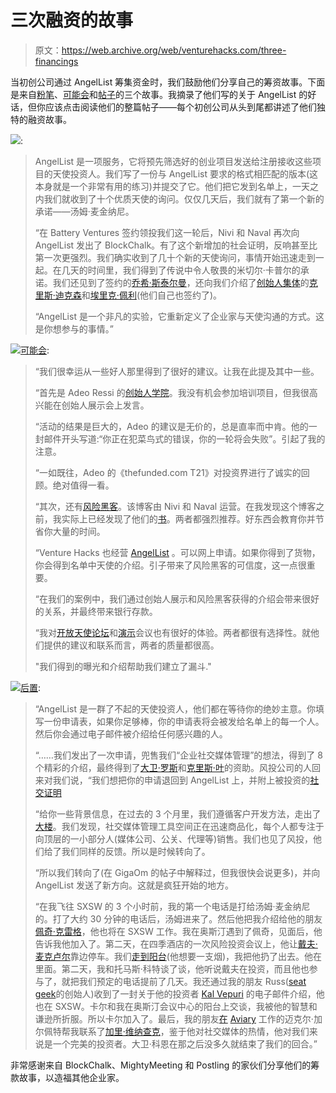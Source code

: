 # 三次融资的故事

> 原文：<https://web.archive.org/web/venturehacks.com/three-financings>

当初创公司通过 AngelList 筹集资金时，我们鼓励他们分享自己的筹资故事。下面是来自[粉笔](https://web.archive.org/web/20221006052718/http://blockchalk.com/)、[可能会](https://web.archive.org/web/20221006052718/http://www.mightymeeting.com/)和[帖子](https://web.archive.org/web/20221006052718/http://www.postling.com/)的三个故事。我摘录了他们写的关于 AngelList 的好话，但你应该点击阅读他们的整篇帖子——每个初创公司从头到尾都讲述了他们独特的融资故事。

[![](img/3b59f8447b787dec8df9f63d8d9c2b24.png)](https://web.archive.org/web/20221006052718/http://blockchalk.com/):

> AngelList 是一项服务，它将预先筛选好的创业项目发送给注册接收这些项目的天使投资人。我们写了一份与 AngelList 要求的格式相匹配的版本(这本身就是一个非常有用的练习)并提交了它。他们把它发到名单上，一天之内我们就收到了十个优质天使的询问。仅仅几天后，我们就有了第一个新的承诺——汤姆·麦金纳尼。
> 
> “在 Battery Ventures 签约领投我们这一轮后，Nivi 和 Naval 再次向 AngelList 发出了 BlockChalk。有了这个新增加的社会证明，反响甚至比第一次更强烈。我们确实收到了几十个新的天使询问，事情开始迅速走到一起。在几天的时间里，我们得到了传说中令人敬畏的米切尔·卡普尔的承诺。我们还见到了签约的[乔希·斯泰尔曼](https://web.archive.org/web/20221006052718/http://www.crunchbase.com/person/joshua-stylman)，还向我们介绍了[创始人集体](https://web.archive.org/web/20221006052718/http://foundercollective.com/)的[克里斯·迪克森](https://web.archive.org/web/20221006052718/http://cdixon.org/)和[埃里克·佩利](https://web.archive.org/web/20221006052718/http://angel.co/epaley)(他们自己也签约了)。
> 
> “AngelList 是一个非凡的实验，它重新定义了企业家与天使沟通的方式。这是你想参与的事情。”

[![](img/c14f7f986ebb9db976dd6b849c504e47.png)](https://web.archive.org/web/20221006052718/http://www.mightymeeting.com/)[可能会](https://web.archive.org/web/20221006052718/http://www.mightymeeting.com/blog/2010/05/06/1273147500000.html):

> “我们很幸运从一些好人那里得到了很好的建议。让我在此提及其中一些。
> 
> “首先是 Adeo Ressi 的[创始人学院](https://web.archive.org/web/20221006052718/http://www.founderinstitute.com/)。我没有机会参加培训项目，但我很高兴能在创始人展示会上发言。
> 
> “活动的结果是巨大的，Adeo 的建议是无价的，总是直率而中肯。他的一封邮件开头写道:“你正在犯菜鸟式的错误，你的一轮将会失败”。引起了我的注意。
> 
> “一如既往，Adeo 的《thefunded.com T21》对投资界进行了诚实的回顾。绝对值得一看。
> 
> “其次，还有[风险黑客](https://web.archive.org/web/20221006052718/http://venturehacks.com/)。该博客由 Nivi 和 Naval 运营。在我发现这个博客之前，我实际上已经发现了他们的[书](https://web.archive.org/web/20221006052718/http://venturehacks.com/pitching)。两者都强烈推荐。好东西会教育你并节省你大量的时间。
> 
> “Venture Hacks 也经营 [AngelList](https://web.archive.org/web/20221006052718/http://venturehacks.com/angellist) 。可以网上申请。如果你得到了货物，你会得到名单中天使的介绍。引子带来了风险黑客的可信度，这一点很重要。
> 
> “在我们的案例中，我们通过创始人展示和风险黑客获得的介绍会带来很好的关系，并最终带来银行存款。
> 
> “我对[开放天使论坛](https://web.archive.org/web/20221006052718/http://openangelforum.com/)和[演示](https://web.archive.org/web/20221006052718/http://demo.com/)会议也有很好的体验。两者都很有选择性。就他们提供的建议和联系而言，两者的质量都很高。
> 
> "我们得到的曝光和介绍帮助我们建立了漏斗."

[![](img/635aa2ed63296d0fcc265942c6418873.png)](https://web.archive.org/web/20221006052718/http://www.postling.com/)[后置](https://web.archive.org/web/20221006052718/http://caterpillarcowboy.com/post/489762022/the-inside-story-on-how-i-raised-200k-in-6-days):

> “AngelList 是一群了不起的天使投资人，他们都在等待你的绝妙主意。你填写一份申请表，如果你足够棒，你的申请表将会被发给名单上的每一个人。然后你会通过电子邮件被介绍给任何感兴趣的人。
> 
> “……我们发出了一次申请，兜售我们“企业社交媒体管理”的想法，得到了 8 个精彩的介绍，最终得到了[大卫·罗斯](https://web.archive.org/web/20221006052718/http://venturehacks.com/angellist#david-rose)和[克里斯·叶](https://web.archive.org/web/20221006052718/http://venturehacks.com/angellist#chris-yeh)的资助。风投公司的人回来对我们说，“我们想把你的申请退回到 AngelList 上，并附上被投资的[社交证明](https://web.archive.org/web/20221006052718/http://en.wikipedia.org/wiki/Social_Proof)
> 
> “给你一些背景信息，在过去的 3 个月里，我们遵循客户开发方法，走出了[大楼](https://web.archive.org/web/20221006052718/http://steveblank.com/2009/03/20/supermac-war-story-2-facts-exist-outside-the-building-opinions-reside-within-%E2%80%93-so-get-the-hell-outside-the-building/)。我们发现，社交媒体管理工具空间正在迅速商品化，每个人都专注于向顶层的一小部分人(媒体公司、公关、代理等)销售。我们也见了风投，他们给了我们同样的反馈。所以是时候转向了。
> 
> “所以我们转向了(在 GigaOm 的帖子中解释过，但我很快会说更多)，并向 AngelList 发送了新方向。这就是疯狂开始的地方。
> 
> “在我飞往 SXSW 的 3 个小时前，我的第一个电话是打给汤姆·麦金纳尼的。打了大约 30 分钟的电话后，汤姆进来了。然后他把我介绍给他的朋友[佩奇·克雷格](https://web.archive.org/web/20221006052718/http://venturehacks.com/angellist#paige-craig)，他也将在 SXSW 工作。我在奥斯汀遇到了佩奇，见面后，他告诉我他加入了。第二天，在四季酒店的一次风险投资会议上，他让[戴夫·麦克卢尔](https://web.archive.org/web/20221006052718/http://venturehacks.com/angellist#dave-mcclure)靠边停车。我们[走到阳台](https://web.archive.org/web/20221006052718/http://caterpillarcowboy.com/post/470928054/me-and-dave-mcclure-more-information-to-come)(他想要一支烟)，我把他扔了出去。他在里面。第二天，我和托马斯·科特谈了谈，他听说戴夫在投资，而且他也参与了，就把我们预定的电话提前了几天。我还通过我的朋友 Russ([seat geek](https://web.archive.org/web/20221006052718/http://seatgeek.com/)的创始人)收到了一封关于他的投资者 [Kal Vepuri](https://web.archive.org/web/20221006052718/http://www.linkedin.com/pub/kal-vepuri/0/205/aa8) 的电子邮件介绍，他也在 SXSW。卡尔和我在奥斯汀会议中心的阳台上交谈，我被他的智慧和谦逊所折服。所以卡尔加入了。最后，我的朋友[在](https://web.archive.org/web/20221006052718/http://msg.tumblr.com/) [Aviary](https://web.archive.org/web/20221006052718/http://aviary.com/) 工作的迈克尔·加尔佩特帮我联系了[加里·维纳查克](https://web.archive.org/web/20221006052718/http://garyvaynerchuk.com/)，鉴于他对社交媒体的热情，他对我们来说是一个完美的投资者。大卫·科恩在那之后没多久就结束了我们的回合。”

非常感谢来自 BlockChalk、MightyMeeting 和 Postling 的家伙们分享他们的筹款故事，以造福其他企业家。